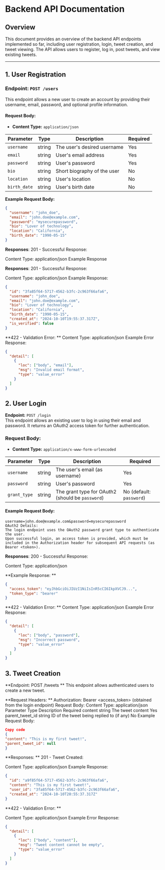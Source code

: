 # Backend API Documentation

## Overview

This document provides an overview of the backend API endpoints implemented so far, including user registration, login, tweet creation, and tweet viewing. The API allows users to register, log in, post tweets, and view existing tweets.

---

## 1. **User Registration**

### Endpoint: `POST /users`

This endpoint allows a new user to create an account by providing their username, email, password, and optional profile information.

#### **Request Body:**

- **Content Type:** `application/json`

| Parameter    | Type   | Description                 | Required |
| ------------ | ------ | --------------------------- | -------- |
| `username`   | string | The user's desired username | Yes      |
| `email`      | string | User's email address        | Yes      |
| `password`   | string | User's password             | Yes      |
| `bio`        | string | Short biography of the user | No       |
| `location`   | string | User's location             | No       |
| `birth_date` | string | User's birth date           | No       |

**Example Request Body:**

```json
{
  "username": "john_doe",
  "email": "john.doe@example.com",
  "password": "mysecurepassword",
  "bio": "Lover of technology",
  "location": "California",
  "birth_date": "1990-05-15"
}
```

**Responses**:
201 - Successful Response:

Content Type: application/json
Example Response

**Responses**:
201 - Successful Response:

Content Type: application/json
Example Response:

```json
{
  "id": "3fa85f64-5717-4562-b3fc-2c963f66afa6",
  "username": "john_doe",
  "email": "john.doe@example.com",
  "bio": "Lover of technology",
  "location": "California",
  "birth_date": "1990-05-15",
  "created_at": "2024-10-10T19:55:37.317Z",
  "is_verified": false
}
```

**422 - Validation Error:
**
Content Type: application/json
Example Error Response:

```json
{
  "detail": [
    {
      "loc": ["body", "email"],
      "msg": "Invalid email format",
      "type": "value_error"
    }
  ]
}
```

## 2. User Login

**Endpoint:** `POST /login`  
This endpoint allows an existing user to log in using their email and password. It returns an OAuth2 access token for further authentication.

### Request Body:

- **Content Type:** `application/x-www-form-urlencoded`

| Parameter    | Type   | Description                                      | Required                 |
| ------------ | ------ | ------------------------------------------------ | ------------------------ |
| `username`   | string | The user's email (as username)                   | Yes                      |
| `password`   | string | User's password                                  | Yes                      |
| `grant_type` | string | The grant type for OAuth2 (should be `password`) | No (default: `password`) |

#### **Example Request Body:**

```plaintext
username=john.doe@example.com&password=mysecurepassword
OAuth2 Details:
The login endpoint uses the OAuth2 password grant type to authenticate the user.
Upon successful login, an access token is provided, which must be included in the Authorization header for subsequent API requests (as Bearer <token>).
```

**Responses**:
200 - Successful Response:

Content Type: application/json

**Example Response:
**

```json
{
  "access_token": "eyJhbGciOiJIUzI1NiIsInR5cCI6IkpXVCJ9...",
  "token_type": "bearer"
}
```

**422 - Validation Error:
**
Content Type: application/json
Example Error Response:

```json
{
  "detail": [
    {
      "loc": ["body", "password"],
      "msg": "Incorrect password",
      "type": "value_error"
    }
  ]
}
```

## 3. Tweet Creation

**Endpoint: POST /tweets
**
This endpoint allows authenticated users to create a new tweet.

**Request Headers:
**
Authorization: Bearer <access_token> (obtained from the login endpoint)
Request Body:
Content Type: application/json
Parameter Type Description Required
content string The tweet content Yes
parent_tweet_id string ID of the tweet being replied to (if any) No
Example Request Body:

```json
Copy code
{
"content": "This is my first tweet!",
"parent_tweet_id": null
}
```

**Responses:
**
201 - Tweet Created:

Content Type: application/json
Example Response:

```json
{
  "id": "a9f85f64-5717-4562-b3fc-2c963f66afa6",
  "content": "This is my first tweet!",
  "user_id": "3fa85f64-5717-4562-b3fc-2c963f66afa6",
  "created_at": "2024-10-10T20:55:37.317Z"
}
```

**422 - Validation Error:
**

Content Type: application/json
Example Error Response:

```json
{
  "detail": [
    {
      "loc": ["body", "content"],
      "msg": "Tweet content cannot be empty",
      "type": "value_error"
    }
  ]
}
```
